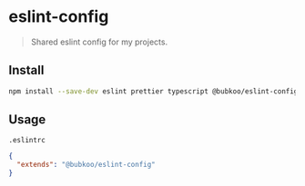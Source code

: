 # eslint-config

> Shared eslint config for my projects.

## Install

```sh
npm install --save-dev eslint prettier typescript @bubkoo/eslint-config
```
## Usage

`.eslintrc`

```json
{
  "extends": "@bubkoo/eslint-config"
}
```
